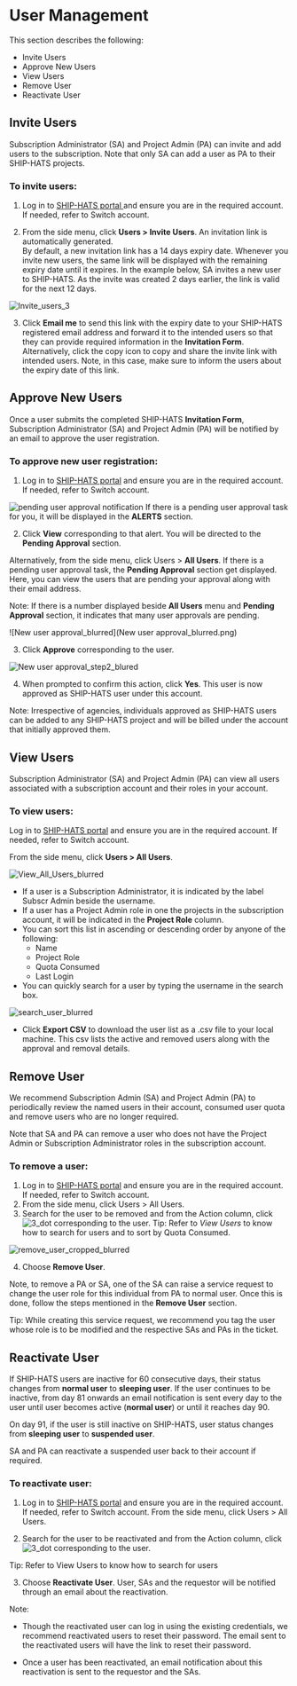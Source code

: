 # User Management 
This section describes the following: 
* Invite Users 
* Approve New Users 
* View Users 
* Remove User 
* Reactivate User 


## Invite Users 
Subscription Administrator (SA) and Project Admin (PA) can invite and add users to the subscription. Note that only SA can add a user as PA to their SHIP-HATS projects. 

### To invite users:

1. Log in to <a href="https://www.ship.gov.sg/"> SHIP-HATS portal </a> and ensure you are in the required account. If needed, refer to Switch account. 

2. From the side menu, click **Users > Invite Users**. An invitation link is automatically generated.  
By default, a new invitation link has a 14 days expiry date.  Whenever you invite new users, the same link will be displayed with the remaining expiry date until it expires. In the example below, SA invites a new user to SHIP-HATS. As the invite was created 2 days earlier, the link is valid for the next 12 days. 

![Invite_users_3](Invite_users_3.png)

3. Click **Email me** to send this link with the expiry date to your SHIP-HATS registered email address and forward it to the intended users so that they can provide required information in the **Invitation Form**. 
Alternatively, click the copy icon to copy and share the invite link with intended users. Note, in this case, make sure to inform the users about the expiry date of this link. 

## Approve New Users 
Once a user submits the completed SHIP-HATS **Invitation Form**, Subscription Administrator (SA) and Project Admin (PA) will be notified by an email to approve the user registration. 

### To approve new user registration:
1. Log in to <a href="https://www.ship.gov.sg/"> SHIP-HATS portal</a> and ensure you are in the required account. If needed, refer to Switch account. 

![pending user approval notification](pending_user_approval_notification.png)
If there is a pending user approval task for you, it will be displayed in the **ALERTS** section.  

2. Click **View** corresponding to that alert. You will be directed to the **Pending Approval** section. 

Alternatively, from the side menu, click Users > **All Users**. If there is a pending user approval task, the **Pending Approval** section get displayed. Here, you can view the users that are pending your approval along with their email address.  

Note: If there is a number displayed beside **All Users** menu and **Pending Approval** section, it indicates that many user approvals are pending.  

![New user approval_blurred](New user approval_blurred.png)

3. Click **Approve** corresponding to the user. 

![New user approval_step2_blured](New_user_approval_step2_blured.png)

4. When prompted to confirm this action, click **Yes**. This user is now approved as SHIP-HATS user under this account. 

Note: Irrespective of agencies, individuals approved as SHIP-HATS users can be added to any SHIP-HATS project and will be billed under the account that initially approved them.  

## View Users

Subscription Administrator (SA) and Project Admin (PA) can view all users associated with a subscription account and their roles in your account. 

### To view users: 

Log in to <a href="https://www.ship.gov.sg/"> SHIP-HATS portal</a> and ensure you are in the required account. If needed, refer to Switch account. 

From the side menu, click **Users > All Users**. 

![View_All_Users_blurred](View_All_Users_blurred.png)

* If a user is a Subscription Administrator, it is indicated by the label Subscr Admin beside the username. 
* If a user has a Project Admin role in one the projects in the subscription account, it will be indicated in the **Project Role** column. 
* You can sort this list in ascending or descending order by anyone of the following: 
  * Name 
  * Project Role
  * Quota Consumed
  * Last Login
* You can quickly search for a user by typing the username in the search box. 

![search_user_blurred](search_user_blurred.png)

* Click **Export CSV** to download the user list as a .csv file to your local machine. This csv lists the active and removed users along with the approval and removal details.

## Remove User 

We recommend Subscription Admin (SA) and Project Admin (PA) to periodically review the named users in their account, consumed user quota and remove users who are no longer required. 

Note that SA and PA can remove a user who does not have the Project Admin or Subscription Administrator roles in the subscription account. 

### To remove a user: 

1. Log in to <a href="https://www.ship.gov.sg/"> SHIP-HATS portal</a> and ensure you are in the required account. If needed, refer to Switch account. 
2. From the side menu, click Users > All Users. 
3. Search for the user to be removed and from the Action column, click ![3_dot](3_dot.png) corresponding to the user. 
Tip: Refer to *View Users* to know how to search for users and to sort by Quota Consumed. 

![remove_user_cropped_blurred](remove_user_cropped_blurred.ong)

4. Choose **Remove User**. 

Note, to remove a PA or SA, one of the SA can raise a service request to change the user role for this individual from PA to normal user. Once this is done, follow the steps mentioned in the **Remove User** section. 

Tip:  While creating this service request, we recommend you tag the user whose role is to be modified and the respective SAs and PAs in the ticket. 

## Reactivate User 

If SHIP-HATS users are inactive for 60 consecutive days, their status changes from **normal user** to **sleeping user**. If the user continues to be inactive, from day 81 onwards an email notification is sent every day to the user until user becomes active (**normal user**) or until it reaches day 90.  

On day 91, if the user is still inactive on SHIP-HATS, user status changes from **sleeping user** to **suspended user**.  

SA and PA can reactivate a suspended user back to their account if required. 

### To reactivate user: 

1. Log in to <a href="https://www.ship.gov.sg/"> SHIP-HATS portal</a> and ensure you are in the required account. If needed, refer to Switch account. From the side menu, click Users > All Users. 

2. Search for the user to be reactivated and from the Action column, click ![3_dot](3_dot.png) corresponding to the user. 


Tip: Refer to View Users to know how to search for users 

3. Choose **Reactivate User**. User, SAs and the requestor will be notified through an email about the reactivation.  

Note:
* Though the reactivated user can log in using the existing credentials, we recommend reactivated users to reset their password. The email sent to the reactivated users will have the link to reset their password. 

* Once a user has been reactivated, an email notification about this reactivation is sent to the requestor and the SAs. 
